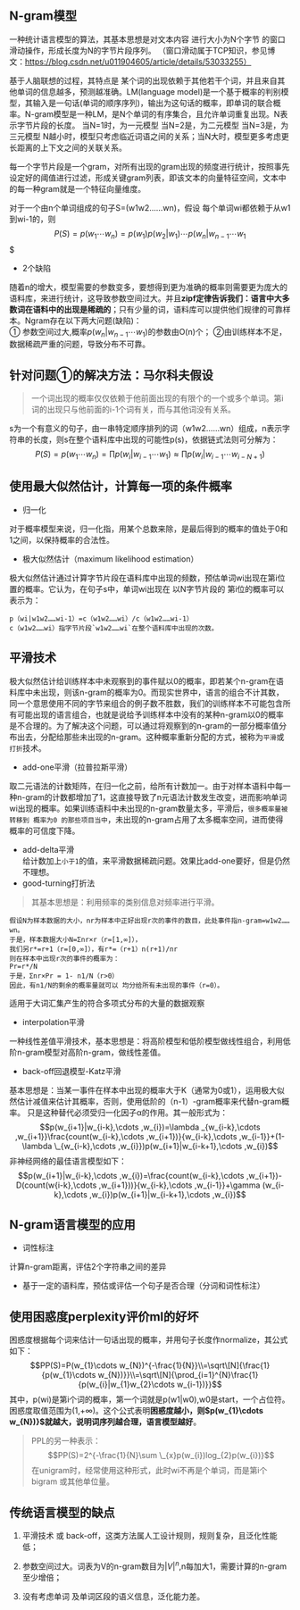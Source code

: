 ## N-gram模型
一种统计语言模型的算法，其基本思想是对文本内容 进行大小为N个字节 的窗口滑动操作，形成长度为N的字节片段序列。
（窗口滑动属于TCP知识，参见博文：https://blog.csdn.net/u011904605/article/details/53033255） 

基于人脑联想的过程，其特点是 某个词的出现依赖于其他若干个词，并且来自其他单词的信息越多，预测越准确。LM(language model)是一个基于概率的判别模型，其输入是一句话(单词的顺序序列)，输出为这句话的概率，即单词的联合概率。N-gram模型是一种LM，是N个单词的有序集合，且允许单词重复出现。N表示字节片段的长度。
    当N=1时，为一元模型
    当N=2是，为二元模型
    当N=3是，为三元模型
    N越小时，模型只考虑临近词语之间的关系；当N大时，模型更多考虑更长距离的上下文之间的关联关系。

每一个字节片段是一个gram，对所有出现的gram出现的频度进行统计，按照事先设定好的阈值进行过滤，形成关键gram列表，即该文本的向量特征空间，文本中的每一种gram就是一个特征向量维度。

对于一个由n个单词组成的句子S=(w1w2……wn)，假设 每个单词wi都依赖于从w1到wi-1的，则
$$P(S)=p(w_{1}\cdots w_{n})=p(w_{1})p(w_{2}|w_{1})\cdots p(w_{n}|w_{n-1}\cdots w_{1}$$$

+ 2个缺陷

随着n的增大，模型需要的参数变多，要想得到更为准确的概率则需要更为庞大的语料库，来进行统计，这导致参数空间过大。并且**zipf定律告诉我们：语言中大多数词在语料中的出现是稀疏的**；只有少量的词，语料库可以提供他们规律的可靠样本。Ngram存在以下两大问题(缺陷)：<br>
① 参数空间过大,概率$p(w_{n}|w_{n-1}\cdots w_{1})$的参数由O(n)个；  ②由训练样本不足，数据稀疏严重的问题，导致分布不可靠。    

## 针对问题①的解决方法：马尔科夫假设
> 一个词出现的概率仅仅依赖于他前面出现的有限个的一个或多个单词。第i词的出现只与他前面的i-1个词有关，而与其他词没有关系。

s为一个有意义的句子，由一串特定顺序排列的词（w1w2……wn）组成，n表示字符串的长度，则s在整个语料库中出现的可能性p(s)，依据链式法则可分解为：
$$P(S)=p(w_{1}\cdots w_{n})=\prod p(w_{i}|w_{i-1}\cdots w_{1})\approx \prod p(w_{i}|w_{i-1}\cdots w_{i-N+1})$$

## 使用最大似然估计，计算每一项的条件概率
+ 归一化

对于概率模型来说，归一化指，用某个总数来除，是最后得到的概率的值处于0和1之间，以保持概率的合法性。
+ 极大似然估计（maximum likelihood estimation）

极大似然估计通过计算字节片段在语料库中出现的频数，预估单词wi出现在第i位置的概率。它认为，在句子s中，单词wi出现在 以N字节片段的 第i位的概率可以表示为：

    p（wi|w1w2……wi-1）=c（w1w2……wi）/c（w1w2……wi-1）
    c（w1w2……wi）指字节片段`w1w2……wi`在整个语料库中出现的次数。

## 平滑技术
   极大似然估计给训练样本中未观察到的事件赋以0的概率，即若某个n-gram在语料库中未出现，则该n-gram的概率为0。而现实世界中，语言的组合不计其数，同一个意思使用不同的字节来组合的例子数不胜数，我们的训练样本不可能包含所有可能出现的语言组合，也就是说给予训练样本中没有的某种n-gram以0的概率是不合理的。为了解决这个问题，可以通过将观察到的n-gram的一部分概率值分布出去，分配给那些未出现的n-gram。这种概率重新分配的方式，被称为`平滑`或`打折`技术。
+ add-one平滑（拉普拉斯平滑）    

取二元语法的计数矩阵，在归一化之前，给所有计数加一。由于对样本语料中每一种n-gram的计数都增加了1，这直接导致了n元语法计数发生改变，进而影响单词wi出现的概率。如果训练语料中未出现的n-gram数量太多，平滑后，`很多概率量被转移到 概率为0 的那些项目当中`，未出现的n-gram占用了太多概率空间，进而使得概率的可信度下降。
+ add-delta平滑    
给计数加上`小于1`的值，来平滑数据稀疏问题。效果比add-one要好，但是仍然不理想。
+ good-turning打折法

>其基本思想是：利用频率的类别信息对频率进行平滑。

    假设N为样本数据的大小，nr为样本中正好出现r次的事件的数目，此处事件指n-gram=w1w2……wn。
    于是，样本数据大小N=Σnr×r（r=[1,∞]），
    我们另r*=r+1（r=[0,∞]），有r*=（r+1）n(r+1)/nr
    则在样本中出现r次的事件的概率为：
    Pr=r*/N
    于是，Σnr×Pr = 1- n1/N（r>0）
    因此，有n1/N的剩余的概率量就可以 均分给所有未出现的事件（r=0）。
    
适用于大词汇集产生的符合多项式分布的大量的数据观察        
+ interpolation平滑

一种线性差值平滑技术，基本思想是：将高阶模型和低阶模型做线性组合，利用低阶n-gram模型对高阶n-gram，做线性差值。
+ back-off回退模型-Katz平滑

基本思想是：当某一事件在样本中出现的概率大于K（通常为0或1），运用极大似然估计减值来估计其概率，否则，使用低阶的（n-1）-gram概率来代替n-gram概率。
只是这种替代必须受归一化因子α的作用。其一般形式为：
$$p(w_{i+1}|w_{i-k},\cdots ,w_{i})=\lambda _{w_{i-k},\cdots ,w_{i+1}}\frac{count(w_{i-k},\cdots ,w_{i+1})}{w_{i-k},\cdots ,w_{i-1}}+(1-\lambda \_{w_{i-k},\cdots ,w_{i}})p(w_{i+1}|w_{i-k+1},\cdots ,w_{i})$$
非神经网络的最佳语言模型如下：
$$p(w_{i+1}|w_{i-k},\cdots ,w_{i})=\frac{count(w_{i-k},\cdots ,w_{i+1})-D(count(w{i-k},\cdots ,w_{i+1}))}{w_{i-k},\cdots ,w_{i-1}}+\gamma (w_{i-k},\cdots ,w_{i})p(w_{i+1}|w_{i-k+1},\cdots ,w_{i})$$

## N-gram语言模型的应用
+ 词性标注

计算n-gram距离，评估2个字符串之间的差异
+ 基于一定的语料库，预估或评估一个句子是否合理（分词和词性标注）

## 使用困惑度perplexity评价ml的好坏
困惑度根据每个词来估计一句话出现的概率，并用句子长度作normalize，其公式如下：
$$PP(S)=P(w_{1}\cdots w_{N})^{-\frac{1}{N}}\\=\sqrt\[N]{\frac{1}{p(w_{1}\cdots w_{N})}}\\=\sqrt\[N]{\prod_{i=1}^{N}\frac{1}{p(w_{i}|w_{1}w_{2}\cdots w_{i-1})}}$$
其中，p(wi)是第i个词的概率，第一个词就是p(w1|w0),w0是start，一个占位符。困惑度取值范围为(1,+∞)。这个公式表明**困惑度越小，则$p(w_{1}\cdots w_{N})}$就越大，说明词序列越合理，语言模型越好**。
> PPL的另一种表示：
$$PP(S)=2^{-\frac{1}{N}\sum \_{x}p(w_{i})log_{2}p(w_{i})}$$
在unigram时，经常使用这种形式，此时wi不再是个单词，而是第i个bigram 或其他单位量。 
 
 ## 传统语言模型的缺点
 1. 平滑技术 或 back-off，这类方法属人工设计规则，规则复杂，且泛化性能低；
 
 2. 参数空间过大。词表为V的n-gram数目为$|V|^{n}$,n每加大1，需要计算的n-gram至少增倍；
 
 3. 没有考虑单词 及单词区段的语义信息，泛化能力差。

